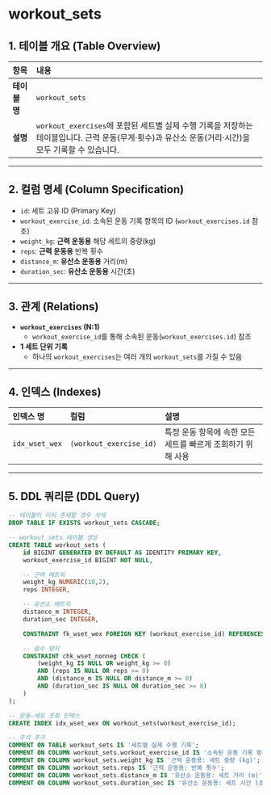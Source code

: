 # workout_sets

## 1. 테이블 개요 (Table Overview)
| 항목 | 내용 |
| :--- | :--- |
| **테이블 명** | `workout_sets` |
| **설명** | `workout_exercises`에 포함된 세트별 실제 수행 기록을 저장하는 테이블입니다. 근력 운동(무게·횟수)과 유산소 운동(거리·시간)을 모두 기록할 수 있습니다. |

---

## 2. 컬럼 명세 (Column Specification)
- `id`: 세트 고유 ID (Primary Key)  
- `workout_exercise_id`: 소속된 운동 기록 항목의 ID (`workout_exercises.id` 참조)  
- `weight_kg`: **근력 운동용** 해당 세트의 중량(kg)  
- `reps`: **근력 운동용** 반복 횟수  
- `distance_m`: **유산소 운동용** 거리(m)  
- `duration_sec`: **유산소 운동용** 시간(초)  

---

## 3. 관계 (Relations)
- **`workout_exercises` (N:1)**  
  - `workout_exercise_id`를 통해 소속된 운동(`workout_exercises.id`) 참조  
- **1 세트 단위 기록**  
  - 하나의 `workout_exercises`는 여러 개의 `workout_sets`를 가질 수 있음  

---

## 4. 인덱스 (Indexes)
| 인덱스 명 | 컬럼 | 설명 |
| :--- | :--- | :--- |
| `idx_wset_wex` | `(workout_exercise_id)` | 특정 운동 항목에 속한 모든 세트를 빠르게 조회하기 위해 사용 |

---

## 5. DDL 쿼리문 (DDL Query)
```sql
-- 테이블이 이미 존재할 경우 삭제
DROP TABLE IF EXISTS workout_sets CASCADE;

-- workout_sets 테이블 생성
CREATE TABLE workout_sets (
    id BIGINT GENERATED BY DEFAULT AS IDENTITY PRIMARY KEY,
    workout_exercise_id BIGINT NOT NULL,

    -- 근력 메트릭
    weight_kg NUMERIC(10,2),
    reps INTEGER,

    -- 유산소 메트릭
    distance_m INTEGER,
    duration_sec INTEGER,

    CONSTRAINT fk_wset_wex FOREIGN KEY (workout_exercise_id) REFERENCES workout_exercises(id) ON DELETE CASCADE,

    -- 음수 방지
    CONSTRAINT chk_wset_nonneg CHECK (
        (weight_kg IS NULL OR weight_kg >= 0)
        AND (reps IS NULL OR reps >= 0)
        AND (distance_m IS NULL OR distance_m >= 0)
        AND (duration_sec IS NULL OR duration_sec >= 0)
    )
);

-- 운동-세트 조회 인덱스
CREATE INDEX idx_wset_wex ON workout_sets(workout_exercise_id);

-- 주석 추가
COMMENT ON TABLE workout_sets IS '세트별 실제 수행 기록';
COMMENT ON COLUMN workout_sets.workout_exercise_id IS '소속된 운동 기록 항목의 ID (workout_exercises.id 참조)';
COMMENT ON COLUMN workout_sets.weight_kg IS '근력 운동용: 세트 중량 (kg)';
COMMENT ON COLUMN workout_sets.reps IS '근력 운동용: 반복 횟수';
COMMENT ON COLUMN workout_sets.distance_m IS '유산소 운동용: 세트 거리 (m)';
COMMENT ON COLUMN workout_sets.duration_sec IS '유산소 운동용: 세트 시간 (초)';
```
